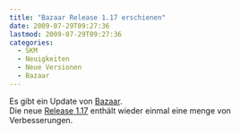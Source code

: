 ```yaml
---
title: "Bazaar Release 1.17 erschienen"
date: 2009-07-29T09:27:36
lastmod: 2009-07-29T09:27:36
categories:
  - SKM
  - Neuigkeiten
  - Neue Versionen
  - Bazaar
---
```

Es gibt ein Update von [Bazaar](http://www.bazaar-vcs.org).  
Die neue [Release 1.17](http://doc.bazaar-vcs.org/bzr.1.17/en/release-notes/NEWS.html#bzr-1-17) enthält wieder 
einmal eine menge von Verbesserungen.
